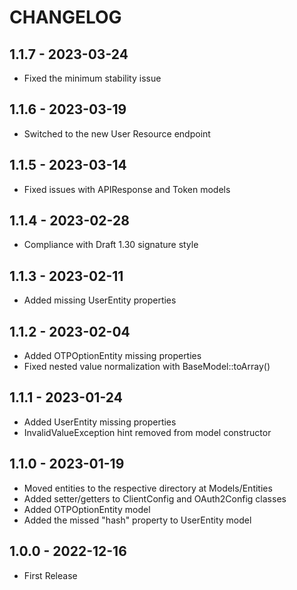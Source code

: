 # CHANGELOG

## 1.1.7 - 2023-03-24

* Fixed the minimum stability issue

## 1.1.6 - 2023-03-19

* Switched to the new User Resource endpoint

## 1.1.5 - 2023-03-14

* Fixed issues with APIResponse and Token models

## 1.1.4 - 2023-02-28

* Compliance with Draft 1.30 signature style

## 1.1.3 - 2023-02-11

* Added missing UserEntity properties

## 1.1.2 - 2023-02-04

* Added OTPOptionEntity missing properties
* Fixed nested value normalization with BaseModel::toArray()

## 1.1.1 - 2023-01-24

* Added UserEntity missing properties
* InvalidValueException hint removed from model constructor

## 1.1.0 - 2023-01-19

* Moved entities to the respective directory at Models/Entities
* Added setter/getters to ClientConfig and OAuth2Config classes
* Added OTPOptionEntity model
* Added the missed "hash" property to UserEntity model

## 1.0.0 - 2022-12-16

* First Release
